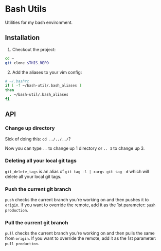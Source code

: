 Bash Utils
==========

Utilities for my bash environment.

Installation
------------

1. Checkout the project:

  ```sh
  cd ~
  git clone $THIS_REPO
  ```

2. Add the aliases to your vim config:

  ```bash
  # ~/.bashrc
  if [ -f ~/bash-util/.bash_aliases ]
  then
    . ~/bash-util/.bash_aliases
  fi
  ```

API
---

### Change up directory

Sick of doing this: `cd ../../../`?

Now you can type `..` to change up 1 directory or `.. 3` to change up 3.

### Deleting all your local git tags

`git_delete_tags` is an alias of `git tag -l | xargs git tag -d` which will
delete all your local git tags.

### Push the current git branch

`push` checks the current branch you're working on and then pushes it to `origin`. If you want to override the remote, add it as the 1st parameter: `push production`.

### Pull the current git branch

`pull` checks the current branch you're working on and then pulls the same from `origin`. If you want to override the remote, add it as the 1st parameter: `pull production`.

